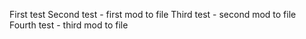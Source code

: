First test
Second test - first mod to file
Third test - second mod to file
Fourth test - third mod to file
